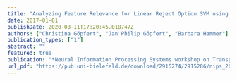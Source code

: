 ```yaml
---
title: "Analyzing Feature Relevance for Linear Reject Option SVM using Relevance Intervals"
date: 2017-01-01
publishDate: 2020-08-11T17:20:45.018747Z
authors: ["Christina Göpfert", "Jan Philip Göpfert", "Barbara Hammer"]
publication_types: ["1"]
abstract: ""
featured: true
publication: "*Neural Information Processing Systems workshop on Transparent and Interpretable Machine Learning in Safety Critical Environments*"
url_pdf: "https://pub.uni-bielefeld.de/download/2915274/2915286/nips_2017_goepfert_preprint.pdf"
---
```


